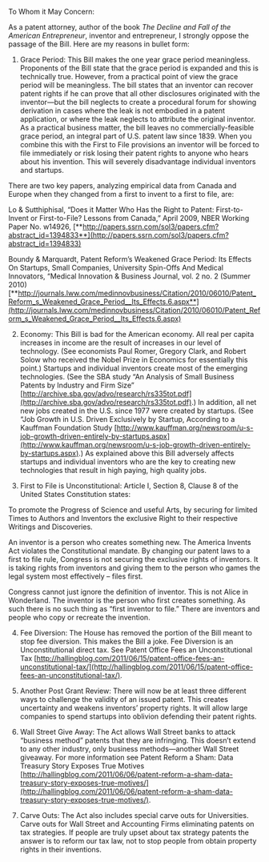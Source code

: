
To Whom it May Concern:

  

As a patent attorney, author of the book _The Decline and Fall of the American Entrepreneur_, inventor and entrepreneur, I strongly oppose the passage of the Bill. Here are my reasons in bullet form:

  

1) Grace Period: This Bill makes the one year grace period meaningless. Proponents of the Bill state that the grace period is expanded and this is technically true. However, from a practical point of view the grace period will be meaningless. The bill states that an inventor can recover patent rights if he can prove that all other disclosures originated with the inventor—but the bill neglects to create a procedural forum for showing derivation in cases where the leak is not embodied in a patent application, or where the leak neglects to attribute the original inventor. As a practical business matter, the bill leaves no commercially-feasible grace period, an integral part of U.S. patent law since 1839. When you combine this with the First to File provisions an inventor will be forced to file immediately or risk losing their patent rights to anyone who hears about his invention. This will severely disadvantage individual inventors and startups.

  

There are two key papers, analyzing empirical data from Canada and Europe when they changed from a first to invent to a first to file, are:

  

Lo & Sutthiphisal, “Does it Matter Who Has the Right to Patent: First-to-Invent or First-to-File? Lessons from Canada,” April 2009, NBER Working Paper No. w14926, [**http://papers.ssrn.com/sol3/papers.cfm?abstract_id=1394833**](http://papers.ssrn.com/sol3/papers.cfm?abstract_id=1394833)

  

Boundy & Marquardt, Patent Reform’s Weakened Grace Period: Its Effects On Startups, Small Companies, University Spin-Offs And Medical Innovators, “Medical Innovation & Business Journal, vol. 2 no. 2 (Summer 2010)[**http://journals.lww.com/medinnovbusiness/Citation/2010/06010/Patent_Reform_s_Weakened_Grace_Period__Its_Effects.6.aspx**](http://journals.lww.com/medinnovbusiness/Citation/2010/06010/Patent_Reform_s_Weakened_Grace_Period__Its_Effects.6.aspx)

  

  

2) Economy: This Bill is bad for the American economy. All real per capita increases in income are the result of increases in our level of technology. (See economists Paul Romer, Gregory Clark, and Robert Solow who received the Nobel Prize in Economics for essentially this point.) Startups and individual inventors create most of the emerging technologies. (See the SBA study “An Analysis of Small Business Patents by Industry and Firm Size” [http://archive.sba.gov/advo/research/rs335tot.pdf](http://archive.sba.gov/advo/research/rs335tot.pdf).) In addition, all net new jobs created in the U.S. since 1977 were created by startups. (See “Job Growth in U.S. Driven Exclusively by Startup, According to a Kauffman Foundation Study [http://www.kauffman.org/newsroom/u-s-job-growth-driven-entirely-by-startups.aspx](http://www.kauffman.org/newsroom/u-s-job-growth-driven-entirely-by-startups.aspx).) As explained above this Bill adversely affects startups and individual inventors who are the key to creating new technologies that result in high paying, high quality jobs.

  

3) First to File is Unconstitutional: Article I, Section 8, Clause 8 of the United States Constitution states:

  

To promote the Progress of Science and useful Arts, by securing for limited Times to Authors and Inventors the exclusive Right to their respective Writings and Discoveries.

  

An inventor is a person who creates something new. The America Invents Act violates the Constitutional mandate. By changing our patent laws to a first to file rule, Congress is not securing the exclusive rights of inventors. It is taking rights from inventors and giving them to the person who games the legal system most effectively – files first.

  

Congress cannot just ignore the definition of inventor. This is not Alice in Wonderland. The inventor is the person who first creates something. As such there is no such thing as “first inventor to file.” There are inventors and people who copy or recreate the invention.

  

4) Fee Diversion: The House has removed the portion of the Bill meant to stop fee diversion. This makes the Bill a joke. Fee Diversion is an Unconstitutional direct tax. See Patent Office Fees an Unconstitutional Tax [http://hallingblog.com/2011/06/15/patent-office-fees-an-unconstitutional-tax/](http://hallingblog.com/2011/06/15/patent-office-fees-an-unconstitutional-tax/).

  

5) Another Post Grant Review: There will now be at least three different ways to challenge the validity of an issued patent. This creates uncertainty and weakens inventors’ property rights. It will allow large companies to spend startups into oblivion defending their patent rights.

  

6) Wall Street Give Away: The Act allows Wall Street banks to attack “business method” patents that they are infringing. This doesn’t extend to any other industry, only business methods—another Wall Street giveaway. For more information see Patent Reform a Sham: Data Treasury Story Exposes True Motives [http://hallingblog.com/2011/06/06/patent-reform-a-sham-data-treasury-story-exposes-true-motives/](http://hallingblog.com/2011/06/06/patent-reform-a-sham-data-treasury-story-exposes-true-motives/).

  

  

7) Carve Outs: The Act also includes special carve outs for Universities. Carve outs for Wall Street and Accounting Firms eliminating patents on tax strategies. If people are truly upset about tax strategy patents the answer is to reform our tax law, not to stop people from obtain property rights in their inventions.
